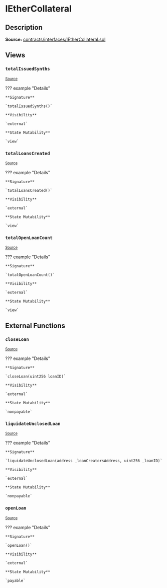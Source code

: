 # IEtherCollateral

## Description

**Source:** [contracts/interfaces/IEtherCollateral.sol](https://github.com/Synthetixio/synthetix/tree/v2.22.4/contracts/interfaces/IEtherCollateral.sol)

## Views

### `totalIssuedSynths`

<sub>[Source](https://github.com/Synthetixio/synthetix/tree/v2.22.4/contracts/interfaces/IEtherCollateral.sol#L6)</sub>

??? example "Details"

    **Signature**

    `totalIssuedSynths()`

    **Visibility**

    `external`

    **State Mutability**

    `view`

### `totalLoansCreated`

<sub>[Source](https://github.com/Synthetixio/synthetix/tree/v2.22.4/contracts/interfaces/IEtherCollateral.sol#L8)</sub>

??? example "Details"

    **Signature**

    `totalLoansCreated()`

    **Visibility**

    `external`

    **State Mutability**

    `view`

### `totalOpenLoanCount`

<sub>[Source](https://github.com/Synthetixio/synthetix/tree/v2.22.4/contracts/interfaces/IEtherCollateral.sol#L10)</sub>

??? example "Details"

    **Signature**

    `totalOpenLoanCount()`

    **Visibility**

    `external`

    **State Mutability**

    `view`

## External Functions

### `closeLoan`

<sub>[Source](https://github.com/Synthetixio/synthetix/tree/v2.22.4/contracts/interfaces/IEtherCollateral.sol#L15)</sub>

??? example "Details"

    **Signature**

    `closeLoan(uint256 loanID)`

    **Visibility**

    `external`

    **State Mutability**

    `nonpayable`

### `liquidateUnclosedLoan`

<sub>[Source](https://github.com/Synthetixio/synthetix/tree/v2.22.4/contracts/interfaces/IEtherCollateral.sol#L17)</sub>

??? example "Details"

    **Signature**

    `liquidateUnclosedLoan(address _loanCreatorsAddress, uint256 _loanID)`

    **Visibility**

    `external`

    **State Mutability**

    `nonpayable`

### `openLoan`

<sub>[Source](https://github.com/Synthetixio/synthetix/tree/v2.22.4/contracts/interfaces/IEtherCollateral.sol#L13)</sub>

??? example "Details"

    **Signature**

    `openLoan()`

    **Visibility**

    `external`

    **State Mutability**

    `payable`
